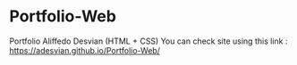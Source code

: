 # Portfolio-Web
Portfolio Aliffedo Desvian (HTML + CSS)
You can check site using this link : https://adesvian.github.io/Portfolio-Web/
